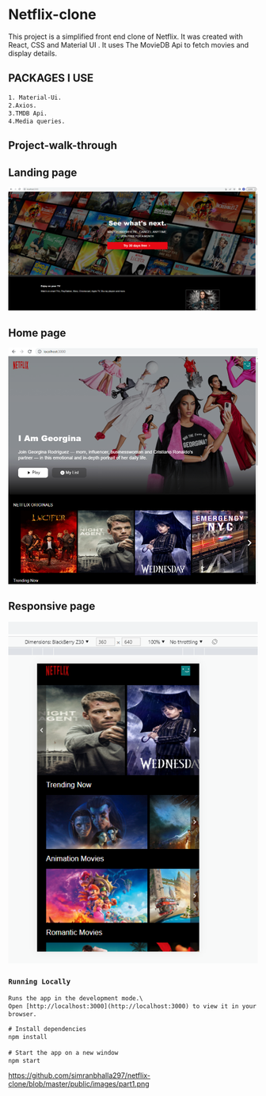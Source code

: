 # Netflix-clone

 This project is a simplified front end clone of Netflix. It was created with React, CSS and Material UI . It uses The MovieDB Api to fetch  movies and display details.
 ## PACKAGES I USE
```
1. Material-Ui.
2.Axios.
3.TMDB Api.
4.Media queries.
```
 ## Project-walk-through
 ## Landing page
<img src="https://github.com/simranbhalla297/netflix-clone/blob/master/public/images/landingPage.png"/>

 ## Home page
<img src="https://github.com/simranbhalla297/netflix-clone/blob/master/public/images/HomePage.png"/>

 ## Responsive page
<img src="https://github.com/simranbhalla297/netflix-clone/blob/master/public/images/responsive.png"/>

### `Running Locally`

```
Runs the app in the development mode.\
Open [http://localhost:3000](http://localhost:3000) to view it in your browser.
```

```
# Install dependencies
npm install

# Start the app on a new window
npm start
```
https://github.com/simranbhalla297/netflix-clone/blob/master/public/images/part1.png
